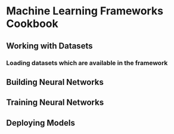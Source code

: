 # Machine Learning Frameworks Cookbook
## Working with Datasets
### Loading datasets which are available in the framework

## Building Neural Networks

## Training Neural Networks

## Deploying Models
